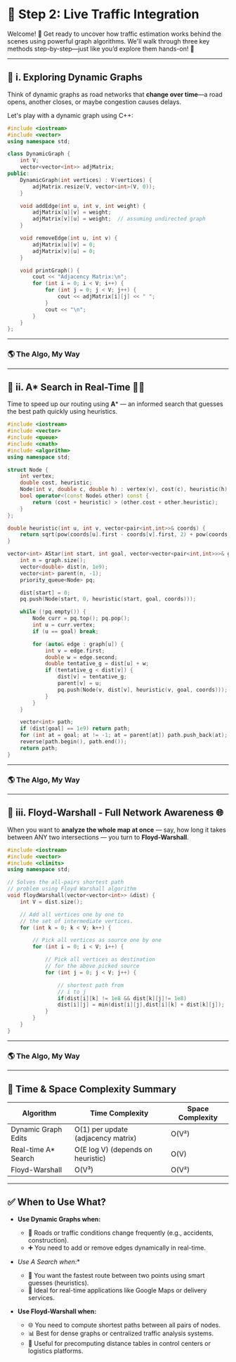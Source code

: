 
# 🚦 Step 2: Live Traffic Integration

Welcome! 👋 Get ready to uncover how traffic estimation works behind the scenes using powerful graph algorithms. We'll walk through three key methods step-by-step—just like you’d explore them hands-on! 🧪

---

## 📌 i. Exploring Dynamic Graphs

Think of dynamic graphs as road networks that **change over time**—a road opens, another closes, or maybe congestion causes delays.

Let's play with a dynamic graph using C++:

```cpp
#include <iostream>
#include <vector>
using namespace std;

class DynamicGraph {
    int V;
    vector<vector<int>> adjMatrix;
public:
    DynamicGraph(int vertices) : V(vertices) {
        adjMatrix.resize(V, vector<int>(V, 0));
    }

    void addEdge(int u, int v, int weight) {
        adjMatrix[u][v] = weight;
        adjMatrix[v][u] = weight;  // assuming undirected graph
    }

    void removeEdge(int u, int v) {
        adjMatrix[u][v] = 0;
        adjMatrix[v][u] = 0;
    }

    void printGraph() {
        cout << "Adjacency Matrix:\n";
        for (int i = 0; i < V; i++) {
            for (int j = 0; j < V; j++) {
                cout << adjMatrix[i][j] << " ";
            }
            cout << "\n";
        }
    }
};


```



---

### 🌎 The Algo, My Way  



---

## 📌 ii. A* Search in Real-Time 🚗💨

Time to speed up our routing using **A*** — an informed search that guesses the best path quickly using heuristics.

```cpp
#include <iostream>
#include <vector>
#include <queue>
#include <cmath>
#include <algorithm>
using namespace std;

struct Node {
    int vertex;
    double cost, heuristic;
    Node(int v, double c, double h) : vertex(v), cost(c), heuristic(h) {}
    bool operator<(const Node& other) const {
        return (cost + heuristic) > (other.cost + other.heuristic);
    }
};

double heuristic(int u, int v, vector<pair<int,int>>& coords) {
    return sqrt(pow(coords[u].first - coords[v].first, 2) + pow(coords[u].second - coords[v].second, 2));
}

vector<int> AStar(int start, int goal, vector<vector<pair<int,int>>>& graph, vector<pair<int,int>>& coords) {
    int n = graph.size();
    vector<double> dist(n, 1e9);
    vector<int> parent(n, -1);
    priority_queue<Node> pq;

    dist[start] = 0;
    pq.push(Node(start, 0, heuristic(start, goal, coords)));

    while (!pq.empty()) {
        Node curr = pq.top(); pq.pop();
        int u = curr.vertex;
        if (u == goal) break;

        for (auto& edge : graph[u]) {
            int v = edge.first;
            double w = edge.second;
            double tentative_g = dist[u] + w;
            if (tentative_g < dist[v]) {
                dist[v] = tentative_g;
                parent[v] = u;
                pq.push(Node(v, dist[v], heuristic(v, goal, coords)));
            }
        }
    }

    vector<int> path;
    if (dist[goal] == 1e9) return path;
    for (int at = goal; at != -1; at = parent[at]) path.push_back(at);
    reverse(path.begin(), path.end());
    return path;
}


```


---

### 🌎 The Algo, My Way  



---

## 📌 iii. Floyd-Warshall - Full Network Awareness 🌐

When you want to **analyze the whole map at once** — say, how long it takes between ANY two intersections — you turn to **Floyd-Warshall**.

```cpp
#include <iostream>
#include <vector>
#include <climits>
using namespace std;

// Solves the all-pairs shortest path
// problem using Floyd Warshall algorithm
void floydWarshall(vector<vector<int>> &dist) {
    int V = dist.size();

    // Add all vertices one by one to
    // the set of intermediate vertices.
    for (int k = 0; k < V; k++) {

        // Pick all vertices as source one by one
        for (int i = 0; i < V; i++) {

            // Pick all vertices as destination
            // for the above picked source
            for (int j = 0; j < V; j++) {

                // shortest path from
                // i to j 
                if(dist[i][k] != 1e8 && dist[k][j]!= 1e8)
                dist[i][j] = min(dist[i][j],dist[i][k] + dist[k][j]);
            }
        }
    }
}

```
---

### 🌎 The Algo, My Way  



---


## 🧮 Time & Space Complexity Summary

| Algorithm           | Time Complexity      | Space Complexity |
|---------------------|---------------------|------------------|
| Dynamic Graph Edits  | O(1) per update (adjacency matrix) | O(V²)           |
| Real-time A* Search  | O(E log V) (depends on heuristic) | O(V)            |
| Floyd-Warshall       | O(V³)               | O(V²)            |

---


## ✅ When to Use What?

- **Use Dynamic Graphs when:**
  - 🔁 Roads or traffic conditions change frequently (e.g., accidents, construction).
  - ➕ You need to add or remove edges dynamically in real-time.

- **Use A* Search when:**
  - 🚀 You want the fastest route between two points using smart guesses (heuristics).
  - 📍 Ideal for real-time applications like Google Maps or delivery services.

- **Use Floyd-Warshall when:**
  - 🌐 You need to compute shortest paths between all pairs of nodes.
  - 📊 Best for dense graphs or centralized traffic analysis systems.
  - 🏢 Useful for precomputing distance tables in control centers or logistics platforms.
